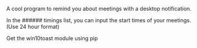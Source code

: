 A cool program to remind you about meetings with a desktop notification. 

In the ###### timings list, you can input the start times of your meetings. (Use 24 hour format)

Get the win10toast module using pip
